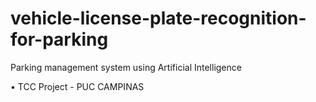 # vehicle-license-plate-recognition-for-parking
Parking management system using Artificial Intelligence

• TCC Project - PUC CAMPINAS
